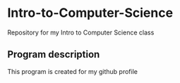 # Intro-to-Computer-Science
Repository for my Intro to Computer Science class

## Program description
This program is created for my github profile
